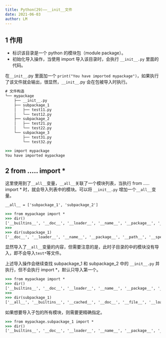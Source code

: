 ```yaml
---
title: Python(29)——__init__文件
date: 2021-06-03
author: LM
---
```


## 1 作用

- 标识该目录是一个 python 的模块包（module package）。
- 初始化导入操作，当使用 import 导入该目录时，会执行 `__init__.py` 里面的代码。

在`__init__`.py 里面加一个 `print("You have imported mypackage")`，如果执行了该文件就会输出，很显然，`__init__`.py 会在包被导入时执行。

```cmd
# 文件构造
└── mypackage
    ├── __init__.py
    ├── subpackage_1
    │   ├── test11.py
    │   └── test12.py
    ├── subpackage_2
    │   ├── test21.py
    │   └── test22.py
    └── subpackage_3
        ├── test31.py
        └── test32.py

>>> import mypackage
You have imported mypackage
```

## 2 from ..... import *

这里使用到了`__all__`变量，`__all__`关联了一个模块列表，当执行 from ..... import * 时，就会导入列表中的模块。可以将 `__init__.py` 增加一个`__all__`变量。

```cmd
__all__ = ['subpackage_1', 'subpackage_2']

>>> from mypackage import *
>>> dir()
['__builtins__', '__doc__', '__loader__', '__name__', '__package__', '__spec__', 'subpackage_1', 'subpackage_2']
>>> 
>>> dir(subpackage_1)
['__doc__', '__loader__', '__name__', '__package__', '__path__', '__spec__']
```

显然导入了`__all__`变量的内容，但需要注意的是，此时子目录的中的模块没有导入，即不会导入`test*`等文件。

上述导入操作会继续查找 subpackage_1 和 subpackage_2 中的 `__init__.py` 并执行，但不会执行 import *，默认只导入第一个。

```cmd
>>> from mypackage import *
>>> dir()
['__builtins__', '__doc__', '__loader__', '__name__', '__package__', '__spec__', 'subpackage_1', 'subpackage_2']
>>> 
>>> dir(subpackage_1)
['__all__', '__builtins__', '__cached__', '__doc__', '__file__', '__loader__', '__name__', '__package__', '__path__', '__spec__', 'test11']
```

如果想要导入子包的所有模块，则需要更精确指定。

```cmd
>>> from mypackage.subpackage_1 import *
>>> dir()
['__builtins__', '__doc__', '__loader__', '__name__', '__package__', '__spec__', 'test11', 'test12']
```